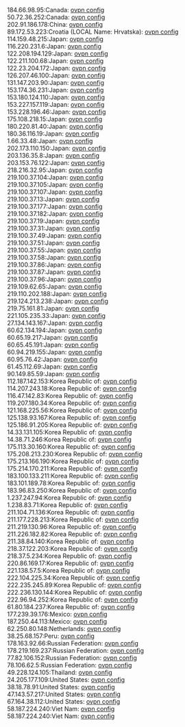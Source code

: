 184.66.98.95:Canada: [ovpn config](vpn/184_66_98_95.ovpn)  
50.72.36.252:Canada: [ovpn config](vpn/50_72_36_252.ovpn)  
202.91.186.178:China: [ovpn config](vpn/202_91_186_178.ovpn)  
89.172.53.223:Croatia (LOCAL Name: Hrvatska): [ovpn config](vpn/89_172_53_223.ovpn)  
114.159.48.215:Japan: [ovpn config](vpn/114_159_48_215.ovpn)  
116.220.231.6:Japan: [ovpn config](vpn/116_220_231_6.ovpn)  
122.208.194.129:Japan: [ovpn config](vpn/122_208_194_129.ovpn)  
122.211.100.68:Japan: [ovpn config](vpn/122_211_100_68.ovpn)  
122.23.204.172:Japan: [ovpn config](vpn/122_23_204_172.ovpn)  
126.207.46.100:Japan: [ovpn config](vpn/126_207_46_100.ovpn)  
131.147.203.90:Japan: [ovpn config](vpn/131_147_203_90.ovpn)  
153.174.36.231:Japan: [ovpn config](vpn/153_174_36_231.ovpn)  
153.180.124.110:Japan: [ovpn config](vpn/153_180_124_110.ovpn)  
153.227.157.119:Japan: [ovpn config](vpn/153_227_157_119.ovpn)  
153.228.196.46:Japan: [ovpn config](vpn/153_228_196_46.ovpn)  
175.108.218.15:Japan: [ovpn config](vpn/175_108_218_15.ovpn)  
180.220.81.40:Japan: [ovpn config](vpn/180_220_81_40.ovpn)  
180.36.116.19:Japan: [ovpn config](vpn/180_36_116_19.ovpn)  
1.66.33.48:Japan: [ovpn config](vpn/1_66_33_48.ovpn)  
202.173.110.150:Japan: [ovpn config](vpn/202_173_110_150.ovpn)  
203.136.35.8:Japan: [ovpn config](vpn/203_136_35_8.ovpn)  
203.153.76.122:Japan: [ovpn config](vpn/203_153_76_122.ovpn)  
218.216.32.95:Japan: [ovpn config](vpn/218_216_32_95.ovpn)  
219.100.37.104:Japan: [ovpn config](vpn/219_100_37_104.ovpn)  
219.100.37.105:Japan: [ovpn config](vpn/219_100_37_105.ovpn)  
219.100.37.107:Japan: [ovpn config](vpn/219_100_37_107.ovpn)  
219.100.37.13:Japan: [ovpn config](vpn/219_100_37_13.ovpn)  
219.100.37.177:Japan: [ovpn config](vpn/219_100_37_177.ovpn)  
219.100.37.182:Japan: [ovpn config](vpn/219_100_37_182.ovpn)  
219.100.37.19:Japan: [ovpn config](vpn/219_100_37_19.ovpn)  
219.100.37.31:Japan: [ovpn config](vpn/219_100_37_31.ovpn)  
219.100.37.49:Japan: [ovpn config](vpn/219_100_37_49.ovpn)  
219.100.37.51:Japan: [ovpn config](vpn/219_100_37_51.ovpn)  
219.100.37.55:Japan: [ovpn config](vpn/219_100_37_55.ovpn)  
219.100.37.58:Japan: [ovpn config](vpn/219_100_37_58.ovpn)  
219.100.37.86:Japan: [ovpn config](vpn/219_100_37_86.ovpn)  
219.100.37.87:Japan: [ovpn config](vpn/219_100_37_87.ovpn)  
219.100.37.96:Japan: [ovpn config](vpn/219_100_37_96.ovpn)  
219.109.62.65:Japan: [ovpn config](vpn/219_109_62_65.ovpn)  
219.110.202.188:Japan: [ovpn config](vpn/219_110_202_188.ovpn)  
219.124.213.238:Japan: [ovpn config](vpn/219_124_213_238.ovpn)  
219.75.161.81:Japan: [ovpn config](vpn/219_75_161_81.ovpn)  
221.105.235.33:Japan: [ovpn config](vpn/221_105_235_33.ovpn)  
27.134.143.167:Japan: [ovpn config](vpn/27_134_143_167.ovpn)  
60.62.134.194:Japan: [ovpn config](vpn/60_62_134_194.ovpn)  
60.65.19.217:Japan: [ovpn config](vpn/60_65_19_217.ovpn)  
60.65.45.191:Japan: [ovpn config](vpn/60_65_45_191.ovpn)  
60.94.219.155:Japan: [ovpn config](vpn/60_94_219_155.ovpn)  
60.95.76.42:Japan: [ovpn config](vpn/60_95_76_42.ovpn)  
61.45.112.69:Japan: [ovpn config](vpn/61_45_112_69.ovpn)  
90.149.85.59:Japan: [ovpn config](vpn/90_149_85_59.ovpn)  
112.187.142.153:Korea Republic of: [ovpn config](vpn/112_187_142_153.ovpn)  
114.207.243.18:Korea Republic of: [ovpn config](vpn/114_207_243_18.ovpn)  
116.47.142.83:Korea Republic of: [ovpn config](vpn/116_47_142_83.ovpn)  
119.207.180.34:Korea Republic of: [ovpn config](vpn/119_207_180_34.ovpn)  
121.168.225.56:Korea Republic of: [ovpn config](vpn/121_168_225_56.ovpn)  
125.138.93.167:Korea Republic of: [ovpn config](vpn/125_138_93_167.ovpn)  
125.186.91.205:Korea Republic of: [ovpn config](vpn/125_186_91_205.ovpn)  
14.33.131.105:Korea Republic of: [ovpn config](vpn/14_33_131_105.ovpn)  
14.38.71.246:Korea Republic of: [ovpn config](vpn/14_38_71_246.ovpn)  
175.113.30.160:Korea Republic of: [ovpn config](vpn/175_113_30_160.ovpn)  
175.208.213.230:Korea Republic of: [ovpn config](vpn/175_208_213_230.ovpn)  
175.213.166.190:Korea Republic of: [ovpn config](vpn/175_213_166_190.ovpn)  
175.214.170.211:Korea Republic of: [ovpn config](vpn/175_214_170_211.ovpn)  
183.100.133.211:Korea Republic of: [ovpn config](vpn/183_100_133_211.ovpn)  
183.101.189.78:Korea Republic of: [ovpn config](vpn/183_101_189_78.ovpn)  
183.96.83.250:Korea Republic of: [ovpn config](vpn/183_96_83_250.ovpn)  
1.237.247.94:Korea Republic of: [ovpn config](vpn/1_237_247_94.ovpn)  
1.238.83.71:Korea Republic of: [ovpn config](vpn/1_238_83_71.ovpn)  
211.104.71.136:Korea Republic of: [ovpn config](vpn/211_104_71_136.ovpn)  
211.177.228.213:Korea Republic of: [ovpn config](vpn/211_177_228_213.ovpn)  
211.219.130.96:Korea Republic of: [ovpn config](vpn/211_219_130_96.ovpn)  
211.226.182.82:Korea Republic of: [ovpn config](vpn/211_226_182_82.ovpn)  
211.38.84.140:Korea Republic of: [ovpn config](vpn/211_38_84_140.ovpn)  
218.37.122.203:Korea Republic of: [ovpn config](vpn/218_37_122_203.ovpn)  
218.37.5.234:Korea Republic of: [ovpn config](vpn/218_37_5_234.ovpn)  
220.86.169.17:Korea Republic of: [ovpn config](vpn/220_86_169_17.ovpn)  
221.138.57.5:Korea Republic of: [ovpn config](vpn/221_138_57_5.ovpn)  
222.104.225.34:Korea Republic of: [ovpn config](vpn/222_104_225_34.ovpn)  
222.235.245.89:Korea Republic of: [ovpn config](vpn/222_235_245_89.ovpn)  
222.236.130.144:Korea Republic of: [ovpn config](vpn/222_236_130_144.ovpn)  
222.96.94.252:Korea Republic of: [ovpn config](vpn/222_96_94_252.ovpn)  
61.80.184.237:Korea Republic of: [ovpn config](vpn/61_80_184_237.ovpn)  
177.239.39.176:Mexico: [ovpn config](vpn/177_239_39_176.ovpn)  
187.250.44.113:Mexico: [ovpn config](vpn/187_250_44_113.ovpn)  
62.250.80.148:Netherlands: [ovpn config](vpn/62_250_80_148.ovpn)  
38.25.68.157:Peru: [ovpn config](vpn/38_25_68_157.ovpn)  
178.163.92.66:Russian Federation: [ovpn config](vpn/178_163_92_66.ovpn)  
178.219.169.237:Russian Federation: [ovpn config](vpn/178_219_169_237.ovpn)  
77.82.106.152:Russian Federation: [ovpn config](vpn/77_82_106_152.ovpn)  
78.106.62.5:Russian Federation: [ovpn config](vpn/78_106_62_5.ovpn)  
49.228.124.105:Thailand: [ovpn config](vpn/49_228_124_105.ovpn)  
24.205.177.109:United States: [ovpn config](vpn/24_205_177_109.ovpn)  
38.18.78.91:United States: [ovpn config](vpn/38_18_78_91.ovpn)  
47.143.57.217:United States: [ovpn config](vpn/47_143_57_217.ovpn)  
67.164.38.112:United States: [ovpn config](vpn/67_164_38_112.ovpn)  
58.187.224.240:Viet Nam: [ovpn config](vpn/58_187_224_240.ovpn)  
58.187.224.240:Viet Nam: [ovpn config](vpn/58_187_224_240.ovpn)  
